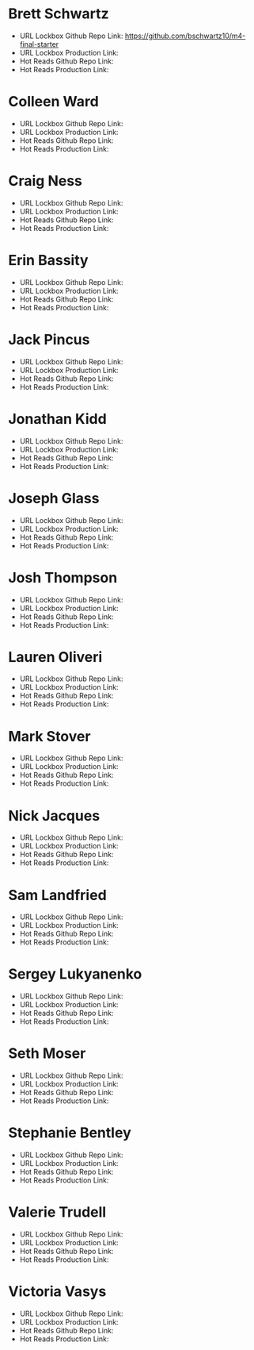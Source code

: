 # Brett Schwartz

- URL Lockbox Github Repo Link: https://github.com/bschwartz10/m4-final-starter
- URL Lockbox Production Link: 
- Hot Reads Github Repo Link:
- Hot Reads Production Link: 

# Colleen Ward

- URL Lockbox Github Repo Link:
- URL Lockbox Production Link: 
- Hot Reads Github Repo Link:
- Hot Reads Production Link: 

# Craig Ness

- URL Lockbox Github Repo Link:
- URL Lockbox Production Link: 
- Hot Reads Github Repo Link:
- Hot Reads Production Link: 

# Erin Bassity

- URL Lockbox Github Repo Link:
- URL Lockbox Production Link: 
- Hot Reads Github Repo Link:
- Hot Reads Production Link: 

# Jack Pincus

- URL Lockbox Github Repo Link:
- URL Lockbox Production Link: 
- Hot Reads Github Repo Link:
- Hot Reads Production Link: 

# Jonathan Kidd

- URL Lockbox Github Repo Link:
- URL Lockbox Production Link: 
- Hot Reads Github Repo Link:
- Hot Reads Production Link: 

# Joseph Glass

- URL Lockbox Github Repo Link:
- URL Lockbox Production Link: 
- Hot Reads Github Repo Link:
- Hot Reads Production Link: 

# Josh Thompson

- URL Lockbox Github Repo Link:
- URL Lockbox Production Link: 
- Hot Reads Github Repo Link:
- Hot Reads Production Link: 

# Lauren Oliveri

- URL Lockbox Github Repo Link:
- URL Lockbox Production Link: 
- Hot Reads Github Repo Link:
- Hot Reads Production Link: 

# Mark Stover

- URL Lockbox Github Repo Link:
- URL Lockbox Production Link: 
- Hot Reads Github Repo Link:
- Hot Reads Production Link: 

# Nick Jacques

- URL Lockbox Github Repo Link:
- URL Lockbox Production Link: 
- Hot Reads Github Repo Link:
- Hot Reads Production Link: 

# Sam Landfried

- URL Lockbox Github Repo Link:
- URL Lockbox Production Link: 
- Hot Reads Github Repo Link:
- Hot Reads Production Link: 

# Sergey Lukyanenko

- URL Lockbox Github Repo Link:
- URL Lockbox Production Link: 
- Hot Reads Github Repo Link:
- Hot Reads Production Link: 

# Seth Moser

- URL Lockbox Github Repo Link:
- URL Lockbox Production Link: 
- Hot Reads Github Repo Link:
- Hot Reads Production Link: 

# Stephanie Bentley

- URL Lockbox Github Repo Link:
- URL Lockbox Production Link: 
- Hot Reads Github Repo Link:
- Hot Reads Production Link: 

# Valerie Trudell

- URL Lockbox Github Repo Link:
- URL Lockbox Production Link: 
- Hot Reads Github Repo Link:
- Hot Reads Production Link: 

# Victoria Vasys

- URL Lockbox Github Repo Link:
- URL Lockbox Production Link: 
- Hot Reads Github Repo Link:
- Hot Reads Production Link: 
